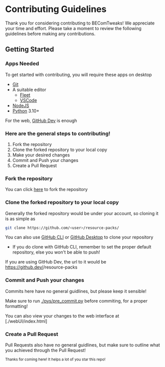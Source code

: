 # Contributing Guidelines

Thank you for considering contributing to BEComTweaks! We appreciate your time and effort. Please take a moment to review the following guidelines before making any contributions.

## Getting Started

### Apps Needed

To get started with contributing, you will require these apps on desktop
- [Git](https://git-scm.com/)
- A suitable editor
  - [Fleet](https://www.jetbrains.com/fleet/)
  - [VSCode](https://code.visualstudio.com/)
- [NodeJS](https://nodejs.org/en/)
- [Python](https://www.python.org/) 3.10+

For the web, [GitHub Dev](https://github.dev) is enough

### Here are the general steps to contributing!

1. Fork the repository
2. Clone the forked repository to your local copy
3. Make your desired changes
4. Commit and Push your changes
5. Create a Pull Request

### Fork the repository

You can click [here](https://github.com/BEComTweaks/resource-packs/fork) to fork the repository

### Clone the forked repository to your local copy

Generally the forked repository would be under your account, so cloning it is as simple as 

```bash
git clone https://github.com/<user>/resource-packs/
```

You can also use [GitHub CLI](https://cli.github.com) or [GitHub Desktop](https://github.com/apps/desktop) to clone your repository
- If you do clone with GitHub CLI, remember to set the proper default repository, else you won't be able to push!

If you are using GitHub Dev, the url to it would be https://github.dev/<user>/resource-packs

### Commit and Push your changes

Commits here have no general guidlines, but please keep it sensible!

Make sure to run [./pys/pre_commit.py](https://github.com/BEComTweaks/resource-packs/tree/main/pys/pre_commit.py) before commiting, for a proper formatting!

You can also view your changes to the web interface at [./webUI/index.html]

### Create a Pull Request

Pull Requests also have no general guidlines, but make sure to outline what you achieved through the Pull Request!

<sub>Thanks for coming here! It helps a lot of you star this repo!</sub>